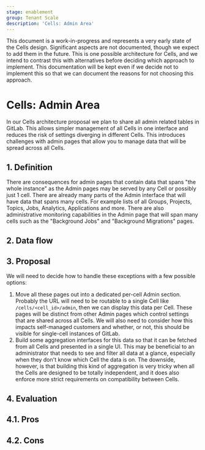 ```yaml
---
stage: enablement
group: Tenant Scale
description: 'Cells: Admin Area'
---
```


This document is a work-in-progress and represents a very early state of the
Cells design. Significant aspects are not documented, though we expect to add
them in the future. This is one possible architecture for Cells, and we intend to
contrast this with alternatives before deciding which approach to implement.
This documentation will be kept even if we decide not to implement this so that
we can document the reasons for not choosing this approach.

# Cells: Admin Area

In our Cells architecture proposal we plan to share all admin related tables in
GitLab. This allows simpler management of all Cells in one interface and reduces
the risk of settings diverging in different Cells. This introduces challenges
with admin pages that allow you to manage data that will be spread across all
Cells.

## 1. Definition

There are consequences for admin pages that contain data that spans "the whole
instance" as the Admin pages may be served by any Cell or possibly just 1 cell.
There are already many parts of the Admin interface that will have data that
spans many cells. For example lists of all Groups, Projects, Topics, Jobs,
Analytics, Applications and more. There are also administrative monitoring
capabilities in the Admin page that will span many cells such as the "Background
Jobs" and "Background Migrations" pages.

## 2. Data flow

## 3. Proposal

We will need to decide how to handle these exceptions with a few possible
options:

1. Move all these pages out into a dedicated per-cell Admin section. Probably
   the URL will need to be routable to a single Cell like `/cells/<cell_id>/admin`,
   then we can display this data per Cell. These pages will be distinct from
   other Admin pages which control settings that are shared across all Cells. We
   will also need to consider how this impacts self-managed customers and
   whether, or not, this should be visible for single-cell instances of GitLab.
1. Build some aggregation interfaces for this data so that it can be fetched
   from all Cells and presented in a single UI. This may be beneficial to an
   administrator that needs to see and filter all data at a glance, especially
   when they don't know which Cell the data is on. The downside, however, is
   that building this kind of aggregation is very tricky when all the Cells are
   designed to be totally independent, and it does also enforce more strict
   requirements on compatibility between Cells.

## 4. Evaluation

## 4.1. Pros

## 4.2. Cons

